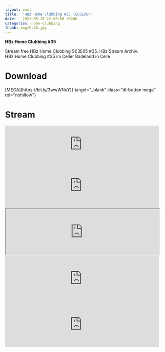 ```yaml
---
layout: post
title:  "HBz Home Clubbing #35 (S03E05)"
date:   2021-05-15 22:00:00 +0200
categories: home-clubbing
thumb: img/hc35.jpg
---
```

<b>HBz Home Clubbing #35</b>
<p>
Stream free HBz Home Clubbing S03E05 #35. HBz Stream Archiv.<br>
HBz Home Clubbing #35 im Celler Badeland in Celle
</p>

<h1>Download</h1>
[MEGA](https://bit.ly/3wwWNuY){:target="_blank" class="dl-button mega" rel="nofollow"}

<h1>Stream</h1>
<iframe width="100%" height="120" src="https://www.mixcloud.com/widget/iframe/?hide_cover=1&feed=%2FHBz_Archive%2F15052021-hbz-home-clubbing-35-s03e05%2F" frameborder="0" ></iframe>

<iframe scrolling="no" id="hearthis_at_track_5922226" width="100%" height="150" src="https://app.hearthis.at/embed/5922226/transparent_black/?hcolor=&color=&style=2&block_size=2&block_space=1&background=1&waveform=0&cover=0&autoplay=0&css=" frameborder="0" allowtransparency allow="autoplay"><p>Listen to <a href="https://hearthis.at/hbzarchive/hc35/" target="_blank"> HBz Home Clubbing #35 (S03E05)</a> <span>by</span><a href="https://hearthis.at/hbzarchive/" target="_blank" >HBz_Archive</a> <span>on</span> <a href="https://hearthis.at/" target="_blank">hearthis.at</a></p></iframe>

<iframe id="lbry-iframe" width="100%" height="auto" src="https://odysee.com/$/embed/hc35/2a4395462c2ed8a39df99ee2dd6ad25296fba28b?r=DgzV1r6o8wsmEEG4g96yVhvmv6p27qo2" allowfullscreen></iframe>

<iframe src="https://vivo.sx/embed/7bd4d522cc" width="100%" height="auto" scrolling="no" frameborder="0" allowfullscreen></iframe>

<iframe src="https://voe.sx/e/5t4f947n38zv" width="100%" height="auto" scrolling="no" frameborder="0" allowfullscreen></iframe>